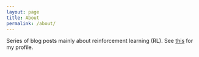 ```yaml
---
layout: page
title: About
permalink: /about/
---
```


Series of blog posts mainly about reinforcement learning (RL).
See [this](https://kngwyu.github.io) for my profile.

